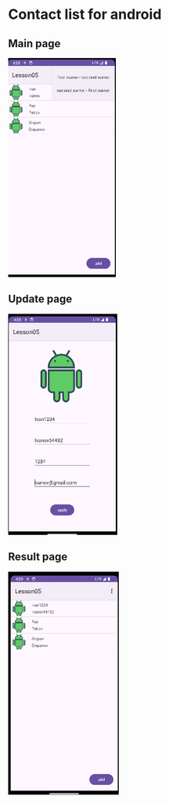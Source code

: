 # Contact list for android

## Main page
![Main page](/main.png)

## Update page
![Update page](/update.png)

## Result page
![Result page](/result.png)